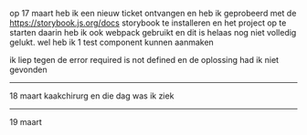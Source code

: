 
op 17 maart heb ik een nieuw ticket ontvangen en heb ik geprobeerd met de https://storybook.js.org/docs storybook te installeren en het project op te starten
daarin heb ik ook webpack gebruikt en dit is helaas nog niet volledig gelukt. wel heb ik 1 test component kunnen aanmaken 

ik liep tegen de error required is not defined en de oplossing had ik niet gevonden

<hr>

18 maart kaakchirurg en die dag was ik ziek

<hr>

19 maart
